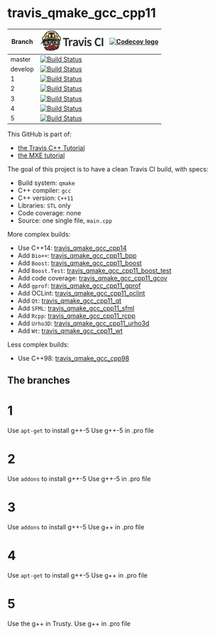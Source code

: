 # travis_qmake_gcc_cpp11

Branch|[![Travis CI logo](TravisCI.png)](https://travis-ci.org)|[![Codecov logo](Codecov.png)](https://www.codecov.io)
---|---|---
master|[![Build Status](https://travis-ci.org/richelbilderbeek/travis_qmake_gcc_cpp11.svg?branch=master)](https://travis-ci.org/richelbilderbeek/travis_qmake_gcc_cpp11)
develop|[![Build Status](https://travis-ci.org/richelbilderbeek/travis_qmake_gcc_cpp11.svg?branch=develop)](https://travis-ci.org/richelbilderbeek/travis_qmake_gcc_cpp11)
1|[![Build Status](https://travis-ci.org/richelbilderbeek/travis_qmake_gcc_cpp11.svg?branch=1)](https://travis-ci.org/richelbilderbeek/travis_qmake_gcc_cpp11)
2|[![Build Status](https://travis-ci.org/richelbilderbeek/travis_qmake_gcc_cpp11.svg?branch=2)](https://travis-ci.org/richelbilderbeek/travis_qmake_gcc_cpp11)
3|[![Build Status](https://travis-ci.org/richelbilderbeek/travis_qmake_gcc_cpp11.svg?branch=3)](https://travis-ci.org/richelbilderbeek/travis_qmake_gcc_cpp11)
4|[![Build Status](https://travis-ci.org/richelbilderbeek/travis_qmake_gcc_cpp11.svg?branch=4)](https://travis-ci.org/richelbilderbeek/travis_qmake_gcc_cpp11)
5|[![Build Status](https://travis-ci.org/richelbilderbeek/travis_qmake_gcc_cpp11.svg?branch=5)](https://travis-ci.org/richelbilderbeek/travis_qmake_gcc_cpp11)

This GitHub is part of:

 * [the Travis C++ Tutorial](https://github.com/richelbilderbeek/travis_cpp_tutorial)
 * [the MXE tutorial](https://github.com/richelbilderbeek/mxe_tutorial)
 
The goal of this project is to have a clean Travis CI build, with specs:
 * Build system: `qmake`
 * C++ compiler: `gcc`
 * C++ version: `C++11`
 * Libraries: `STL` only
 * Code coverage: none
 * Source: one single file, `main.cpp`

More complex builds:
 * Use C++14: [travis_qmake_gcc_cpp14](https://www.github.com/richelbilderbeek/travis_qmake_gcc_cpp14)
 * Add `Bio++`: [travis_qmake_gcc_cpp11_bpp](https://www.github.com/richelbilderbeek/travis_qmake_gcc_cpp11_bpp)
 * Add `Boost`: [travis_qmake_gcc_cpp11_boost](https://www.github.com/richelbilderbeek/travis_qmake_gcc_cpp11_boost)
 * Add `Boost.Test`: [travis_qmake_gcc_cpp11_boost_test](https://www.github.com/richelbilderbeek/travis_qmake_gcc_cpp11_boost_test)
 * Add code coverage: [travis_qmake_gcc_cpp11_gcov](https://github.com/richelbilderbeek/travis_qmake_gcc_cpp11_gcov)
 * Add `gprof`: [travis_qmake_gcc_cpp11_gprof](https://github.com/richelbilderbeek/travis_qmake_gcc_cpp11_gprof)
 * Add OCLint: [travis_qmake_gcc_cpp11_oclint](https://github.com/richelbilderbeek/travis_qmake_gcc_cpp11_oclint)
 * Add `Qt`: [travis_qmake_gcc_cpp11_qt](https://www.github.com/richelbilderbeek/travis_qmake_gcc_cpp11_qt)
 * Add `SFML`: [travis_qmake_gcc_cpp11_sfml](https://www.github.com/richelbilderbeek/travis_qmake_gcc_cpp11_sfml)
 * Add `Rcpp`: [travis_qmake_gcc_cpp11_rcpp](https://www.github.com/richelbilderbeek/travis_qmake_gcc_cpp11_rcpp)
 * Add `Urho3D`: [travis_qmake_gcc_cpp11_urho3d](https://www.github.com/richelbilderbeek/travis_qmake_gcc_cpp11_urho3d)
 * Add `Wt`: [travis_qmake_gcc_cpp11_wt](https://www.github.com/richelbilderbeek/travis_qmake_gcc_cpp11_wt)

Less complex builds:
 * Use C++98: [travis_qmake_gcc_cpp98](https://www.github.com/richelbilderbeek/travis_qmake_gcc_cpp98)

## The branches

# 1

Use `apt-get` to install g++-5
Use g++-5 in .pro file

# 2

Use `addons` to install g++-5
Use g++-5 in .pro file

# 3

Use `addons` to install g++-5
Use g++ in .pro file

# 4

Use `apt-get` to install g++-5
Use g++ in .pro file

# 5

Use the g++ in Trusty.
Use g++ in .pro file
